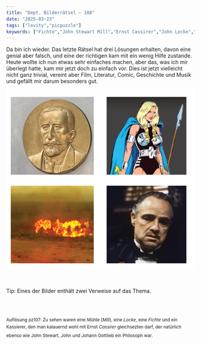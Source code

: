 ```yaml
---
title: "Dept. Bilderrätsel – 108"
date: "2025-03-23"
tags: ["levity","picpuzzle"]
keywords: ["Fichte","John Stewart Mill","Ernst Cassirer","John Locke","Valkyrie","Joseph Conrad","Francis Ford Coppola","Marlon Brando"]
---
```

Da bin ich wieder. Das letzte Rätsel hat drei Lösungen erhalten, davon eine genial aber falsch, und eine der richtigen kam mit ein wenig Hilfe zustande. Heute wollte ich nun etwas sehr einfaches machen, aber das, was ich mir überlegt hatte, kam mir jetzt doch zu einfach vor. Dies ist jetzt vielleicht nicht ganz trivial, vereint aber Film, Literatur, Comic, Geschichte und Musik und gefällt mir darum besonders gut.
 <br/>

<img  src="/assets/img/picpuzzle/picpuzzle108.webp" alt="Bilderrätsel108">

<br/>
<br/>
<br/>

Tip: Eines der Bilder enthält zwei Verweise auf das Thema.

<br/>
<br/>

<sup>Auflösung pz107: Zu sehen waren eine Mühle (<i>Mill</i>), eine <i>Locke</i>, eine <i>Fichte</i> und ein Kassierer, den man kalauernd wohl mit Ernst <i>Cassirer</i> gleichsezten darf, der natürlich ebenso wie John Stewart, John und Johann Gottlieb ein Philosoph war.
<sup>
